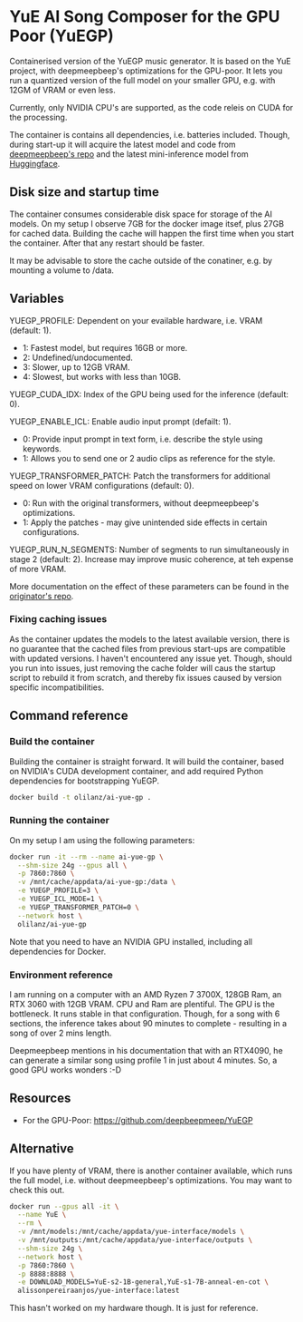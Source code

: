 # YuE AI Song Composer for the GPU Poor (YuEGP)

Containerised version of the YuEGP music generator. It is based on the YuE project, with deepmeepbeep's optimizations for the GPU-poor. It lets you run a quantized version of the full model on your smaller GPU, e.g. with 12GM of VRAM or even less.

Currently, only NVIDIA CPU's are supported, as the code releis on CUDA for the processing. 

The container is contains all dependencies, i.e. batteries included. Though, during start-up it will acquire the latest model and code from [deepmeepbeep's repo](https://github.com/deepbeepmeep/YuEGP.git) and the latest mini-inference model from [Huggingface](https://huggingface.co/m-a-p/xcodec_mini_infer.git). 

## Disk size and startup time

The container consumes considerable disk space for storage of the AI models. On my setup I observe 7GB for the docker image itsef, plus 27GB for cached data. Building the cache will happen the first time when you start the container. After that any restart should be faster.

It may be advisable to store the cache outside of the conatiner, e.g. by mounting a volume to /data.

## Variables

YUEGP_PROFILE: Dependent on your evailable hardware, i.e. VRAM (default: 1).
 - 1: Fastest model, but requires 16GB or more.
 - 2: Undefined/undocumented.
 - 3: Slower, up to 12GB VRAM.
 - 4: Slowest, but works with less than 10GB.

YUEGP_CUDA_IDX: Index of the GPU being used for the inference (default: 0).

YUEGP_ENABLE_ICL: Enable audio input prompt (defailt: 1).
 - 0: Provide input prompt in text form, i.e. describe the style using keywords.
 - 1: Allows you to send one or 2 audio clips as reference for the style.

YUEGP_TRANSFORMER_PATCH: Patch the transformers for additional speed on lower VRAM configurations (default: 0).
 - 0: Run with the original transformers, without deepmeepbeep's optimizations.
 - 1: Apply the patches - may give unintended side effects in certain configurations.

YUEGP_RUN_N_SEGMENTS: Number of segments to run simultaneously in stage 2 (default: 2). Increase may improve music coherence, at teh expense of more VRAM.

More documentation on the effect of these parameters can be found in the [originator's repo](https://github.com/deepbeepmeep/YuEGP.git).

### Fixing caching issues

As the container updates the models to the latest available version, there is no guarantee that the cached files from previous start-ups are compatible with updated versions. I haven't encountered any issue yet. Though, should you run into issues, just removing the cache folder will caus the startup script to rebuild it from scratch, and thereby fix issues caused by version specific incompatibilities.

## Command reference

### Build the container

Building the container is straight forward. It will build the container, based on NVIDIA's CUDA development container, and add required Python dependencies for bootstrapping YuEGP. 

```bash
docker build -t olilanz/ai-yue-gp .
```

### Running the container

On my setup I am using the following parameters: 

```bash
docker run -it --rm --name ai-yue-gp \
  --shm-size 24g --gpus all \
  -p 7860:7860 \
  -v /mnt/cache/appdata/ai-yue-gp:/data \
  -e YUEGP_PROFILE=3 \
  -e YUEGP_ICL_MODE=1 \
  -e YUEGP_TRANSFORMER_PATCH=0 \
  --network host \
  olilanz/ai-yue-gp
```
Note that you need to have an NVIDIA GPU installed, including all dependencies for Docker.

### Environment reference

I am running on a computer with an AMD Ryzen 7 3700X, 128GB Ram, an RTX 3060 with 12GB VRAM. CPU and Ram are plentiful. The GPU is the bottleneck. It runs stable in that configuration. Though, for a song with 6 sections, the inference takes about 90 minutes to complete - resulting in a song of over 2 mins length.

Deepmeepbeep mentions in his documentation that with an RTX4090, he can generate a similar song using profile 1 in just about 4 minutes. So, a good GPU works wonders :-D

## Resources
* For the GPU-Poor: https://github.com/deepbeepmeep/YuEGP

## Alternative

If you have plenty of VRAM, there is another container available, which runs the full model, i.e. without deepmeepbeep's optimizations. You may want to check this out.

```bash
docker run --gpus all -it \
  --name YuE \
  --rm \
  -v /mnt/models:/mnt/cache/appdata/yue-interface/models \
  -v /mnt/outputs:/mnt/cache/appdata/yue-interface/outputs \
  --shm-size 24g \
  --network host \
  -p 7860:7860 \
  -p 8888:8888 \
  -e DOWNLOAD_MODELS=YuE-s2-1B-general,YuE-s1-7B-anneal-en-cot \
  alissonpereiraanjos/yue-interface:latest
```

This hasn't worked on my hardware though. It is just for reference.